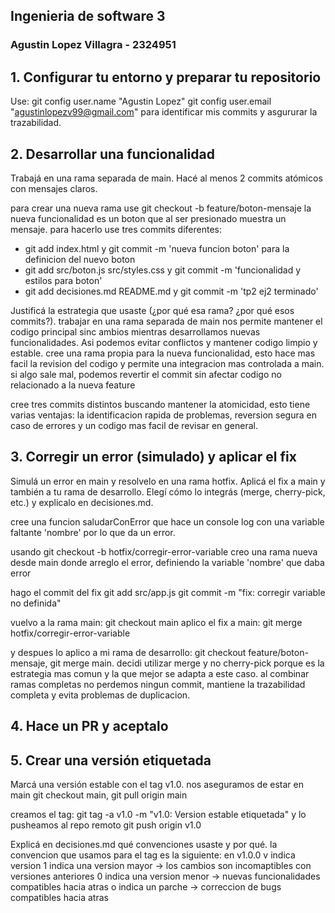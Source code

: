 ## Ingenieria de software 3
### Agustin Lopez Villagra - 2324951

## 1. Configurar tu entorno y preparar tu repositorio

Use:
git config user.name "Agustin Lopez"
git config user.email "agustinlopezv99@gmail.com"
para identificar mis commits y asgururar la trazabilidad.

## 2. Desarrollar una funcionalidad
Trabajá en una rama separada de main.
Hacé al menos 2 commits atómicos con mensajes claros.

para crear una nueva rama use git checkout -b feature/boton-mensaje
la nueva funcionalidad es un boton que al ser presionado muestra un mensaje.
para hacerlo use tres commits diferentes:
- git add index.html y git commit -m 'nueva funcion boton' para la definicion del nuevo boton
- git add src/boton.js src/styles.css y git commit -m 'funcionalidad y estilos para boton'
- git add decisiones.md README.md y git commit -m 'tp2 ej2 terminado' 

Justificá la estrategia que usaste (¿por qué esa rama? ¿por qué esos commits?).
trabajar en una rama separada de main nos permite mantener el codigo principal sinc ambios mientras desarrollamos nuevas funcionalidades. Asi podemos evitar conflictos y mantener codigo limpio y estable.
cree una rama propia para la nueva funcionalidad, esto hace mas facil la revision del codigo y permite una integracion mas controlada a main.
si algo sale mal, podemos revertir el commit sin afectar codigo no relacionado a la nueva feature


cree tres commits distintos buscando mantener la atomicidad, esto tiene varias ventajas: la identificacion rapida de problemas, reversion segura en caso de errores y un codigo mas facil de revisar en general.

## 3. Corregir un error (simulado) y aplicar el fix
Simulá un error en main y resolvelo en una rama hotfix.
Aplicá el fix a main y también a tu rama de desarrollo.
Elegí cómo lo integrás (merge, cherry-pick, etc.) y explicalo en decisiones.md.

cree una funcion saludarConError que hace un console log con una variable faltante 'nombre' por lo que da un error.

usando git checkout -b hotfix/corregir-error-variable creo una rama nueva desde main donde arreglo el error, definiendo la variable 'nombre' que daba error

hago el commit del fix 
git add src/app.js
git commit -m "fix: corregir variable no definida"

vuelvo a la rama main: git checkout main
aplico el fix a main: git merge hotfix/corregir-error-variable

y despues lo aplico a mi rama de desarrollo: git checkout feature/boton-mensaje, git merge main. 
decidi utilizar merge y no cherry-pick porque es la estrategia mas comun y la que mejor se adapta a este caso.
al combinar ramas completas no perdemos ningun commit, mantiene la trazabilidad completa y evita problemas de duplicacion. 

## 4. Hace un PR y aceptalo

## 5. Crear una versión etiquetada
Marcá una versión estable con el tag v1.0.
nos aseguramos de estar en main git checkout main, git pull origin main

creamos el tag: git tag -a v1.0 -m "v1.0: Version estable etiquetada" y lo pusheamos al repo remoto git push origin v1.0


Explicá en decisiones.md qué convenciones usaste y por qué.
la convencion que usamos para el tag es la siguiente:
en v1.0.0
v indica version
1 indica una version mayor -> los cambios son incomaptibles con versiones anteriores
0 indica una version menor -> nuevas funcionalidades compatibles hacia atras
o indica un parche -> correccion de bugs compatibles hacia atras